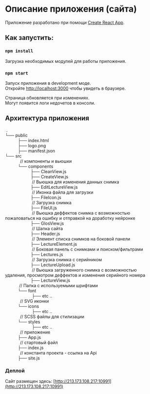 # Описание приложения (сайта)

Приложение разработано при помощи [Create React App](https://github.com/facebook/create-react-app).

## Как запустить:

### `npm install`
Загрузка необходимых модулей для работы приложения.

### `npm start`

Запуск приложения в development моде.\
Откройте [http://localhost:3000](http://localhost:3000) чтобы увидеть в браузере.

Страница обновляется при изменениях.\
Могут появится логи недочетов в консоли.


## Архитектура приложения
&nbsp;. \
└── public \
&emsp;&emsp;&emsp;├── index.html \
&emsp;&emsp;&emsp;├── logo.png \
&emsp;&emsp;&emsp;├── manifest.json \
└── src \
&emsp;&emsp;&emsp;&ensp;// компоненты и вьюшки \
&emsp;&emsp;&emsp;└── components \
&emsp;&emsp;&emsp;&emsp;&emsp;&emsp;├── CleanView.js  
&emsp;&emsp;&emsp;&emsp;&emsp;&emsp;├── CreateView.js \
&emsp;&emsp;&emsp;&emsp;&emsp;&emsp; // Вьюшка для изменения данных снимка \
&emsp;&emsp;&emsp;&emsp;&emsp;&emsp;├──  EditLectureView.js \
&emsp;&emsp;&emsp;&emsp;&emsp;&emsp; // Иконка файла для загрузки \
&emsp;&emsp;&emsp;&emsp;&emsp;&emsp;├──  FileIcon.js \
&emsp;&emsp;&emsp;&emsp;&emsp;&emsp; // Загрузка снимка \
&emsp;&emsp;&emsp;&emsp;&emsp;&emsp;├──  FileUI.js \
&emsp;&emsp;&emsp;&emsp;&emsp;&emsp; // Вьюшка деффектов снимка с возможностью пожаловаться на ошибку и отправкой на доработку нейронке \
&emsp;&emsp;&emsp;&emsp;&emsp;&emsp;├──  GlosView.js \
&emsp;&emsp;&emsp;&emsp;&emsp;&emsp; // Шапка сайта \
&emsp;&emsp;&emsp;&emsp;&emsp;&emsp;├──  Header.js \
&emsp;&emsp;&emsp;&emsp;&emsp;&emsp; // Элемент списка снимков на боковой панели \
&emsp;&emsp;&emsp;&emsp;&emsp;&emsp;├──  LectureElement.js \
&emsp;&emsp;&emsp;&emsp;&emsp;&emsp; // Боковая панель с снимками и поиском/фильтрами \
&emsp;&emsp;&emsp;&emsp;&emsp;&emsp;├──  Lectures.js \
&emsp;&emsp;&emsp;&emsp;&emsp;&emsp; // Загрузка снимка с серийником \
&emsp;&emsp;&emsp;&emsp;&emsp;&emsp;├──  LectureUpload.js \
&emsp;&emsp;&emsp;&emsp;&emsp;&emsp; // Вьюшка загруженного снимка с возможностью удаления, просмотром деффектов и изменения серийного номера \
&emsp;&emsp;&emsp;&emsp;&emsp;&emsp;├──  LectureView.js \
&emsp;&emsp;&emsp; // Папка с используемыми шрифтами \
&emsp;&emsp;&emsp;└──  font  \
&emsp;&emsp;&emsp;&emsp;&emsp;&emsp; ├── etc .. \
&emsp;&emsp;&emsp;&ensp;// SVG иконки \
&emsp;&emsp;&emsp;└──   icons \
&emsp;&emsp;&emsp;&emsp;&emsp;&emsp; ├── etc .. \
&emsp;&emsp;&emsp;&ensp;// SCSS файлы для стилизации \
&emsp;&emsp;&emsp;└──   styles  \
&emsp;&emsp;&emsp;&emsp;&emsp;&emsp; ├── etc .. \
&emsp;&emsp;&emsp;&ensp;// приложение  
&emsp;&emsp;&emsp;├──  App.js \
&emsp;&emsp;&emsp;&ensp;// стартовый файл \
&emsp;&emsp;&emsp;├──  index.js \
&emsp;&emsp;&emsp;&ensp;// константа проекта - ссылка на Api \
&emsp;&emsp;&emsp;├──  site.js  

### Деплой

Сайт размещен здесь: [http://213.173.108.217:10991](http://213.173.108.217:10991)

